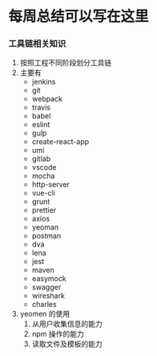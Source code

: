 # 每周总结可以写在这里

### 工具链相关知识

1. 按照工程不同阶段划分工具链
2. 主要有
   - jenkins
   - git
   - webpack
   - travis
   - babel
   - eslint
   - gulp
   - create-react-app
   - umi
   - gitlab
   - vscode
   - mocha
   - http-server
   - vue-cli
   - grunt
   - prettier
   - axios
   - yeoman
   - postman
   - dva
   - lena
   - jest
   - maven
   - easymock
   - swagger
   - wireshark
   - charles
3. yeomen 的使用
   1. 从用户收集信息的能力
   2. npm 操作的能力
   3. 读取文件及模板的能力
